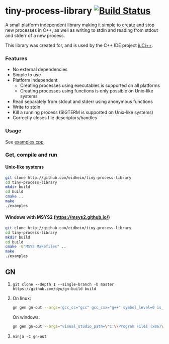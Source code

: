# tiny-process-library [![Build Status](https://travis-ci.org/eidheim/tiny-process-library.svg?branch=master)](https://travis-ci.org/eidheim/tiny-process-library)
A small platform independent library making it simple to create and stop new processes in C++, as well as writing to stdin and reading from stdout and stderr of a new process.

This library was created for, and is used by the C++ IDE project [juCi++](https://github.com/cppit/jucipp).

### Features
* No external dependencies
* Simple to use
* Platform independent
  * Creating processes using executables is supported on all platforms
  * Creating processes using functions is only possible on Unix-like systems
* Read separately from stdout and stderr using anonymous functions
* Write to stdin
* Kill a running process (SIGTERM is supported on Unix-like systems)
* Correctly closes file descriptors/handles

### Usage
See [examples.cpp](https://github.com/eidheim/tiny-process-library/blob/master/examples.cpp).

### Get, compile and run

#### Unix-like systems
```sh
git clone http://github.com/eidheim/tiny-process-library
cd tiny-process-library
mkdir build
cd build
cmake ..
make
./examples
```

#### Windows with MSYS2 (https://msys2.github.io/)
```sh
git clone http://github.com/eidheim/tiny-process-library
cd tiny-process-library
mkdir build
cd build
cmake -G"MSYS Makefiles" ..
make
./examples
```

## GN
1. `git clone --depth 1 --single-branch -b master https://github.com/dyu/gn-build build`

2. On linux:
   ```sh
   gn gen gn-out --args='gcc_cc="gcc" gcc_cxx="g++" symbol_level=0 is_debug=false is_clang=false is_official_build=true'
   ```
   On windows:
   ```sh
   gn gen gn-out --args="visual_studio_path=\"C:\\Program Files (x86)\\Microsoft Visual Studio 14.0\" visual_studio_version=\"2015\" symbol_level=0 is_debug=false is_clang=false is_official_build=true"
   ```

3. `ninja -C gn-out`

